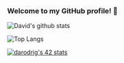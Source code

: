 ### Welcome to my GitHub profile! 👋

<!--
**d-r-e/d-r-e** is a ✨ _special_ ✨ repository because its `README.md` (this file) appears on your GitHub profile.
-->

![David's github stats](https://github-readme-stats.vercel.app/api?username=d-r-e&show_icons=true&count_private=true)

![Top Langs](https://github-readme-stats.vercel.app/api/top-langs/?username=d-r-e&layout=compact)

[![darodrig's 42 stats](https://badge42.herokuapp.com/api/stats/darodrig)](https://github.com/d-r-e)
